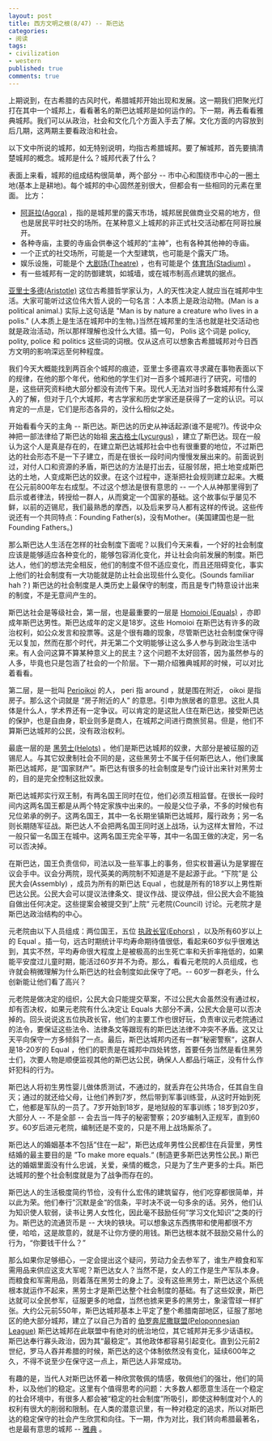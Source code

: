 ```yaml
---
layout: post
title: 西方文明之根(8/47) -- 斯巴达
categories:
- 阅读
tags:
- civilization
- western
published: true
comments: true
---
```

上期说到，在古希腊的古风时代，希腊城邦开始出现和发展。这一期我们把聚光灯打在其中一个城邦上，看看著名的斯巴达城邦是如何运作的。下一期，再去看看雅典城邦。我们可以从政治，社会和文化几个方面入手去了解。文化方面的内容放到后几期，这两期主要看政治和社会。

以下文中所说的城邦，如无特别说明，均指古希腊城邦。要了解城邦，首先要搞清楚城邦的概念。城邦是什么？城邦代表了什么？

表面上来看，城邦的组成结构很简单，两个部分 -- 市中心和围绕市中心的一圈土地(基本上是耕地)。每个城邦的中心固然差别很大，但都会有一些相同的元素在里面。 比方：

<!-- more -->

- [阿哥拉(Agora)](http://en.wikipedia.org/wiki/Agora) ，指的是城邦里的露天市场，城邦居民做商业交易的地方，但也是居民平时社交的场所。在某种意义上城邦的非正式社交活动都在阿哥拉展开。
- 各种寺庙，主要的寺庙会供奉这个城邦的“主神”，也有各种其他神的寺庙。
- 一个正式的社交场所，可能是一个大型建筑，也可能是个露天广场。
- 娱乐设施，可能是个 [大剧场(Theatre)](http://en.wikipedia.org/wiki/Theatre) ，也有可能是个 [体育场(Stadium)](http://en.wikipedia.org/wiki/Stadium) 。
- 有一些城邦有一定的防御建筑，如城墙，或在城市制高点建筑的据点。

[亚里士多德(Aristotle)](http://en.wikipedia.org/wiki/Aristotle) 这位古希腊哲学家认为，人的天性决定人就应当在城邦中生活。大家可能听过这位伟大哲人说的一句名言：人本质上是政治动物。(Man is a political animal.) 实际上这句话是 "Man is by nature a creature who lives in a polis." (人本质上是生活在城邦中的生物。)当然在城邦里的生活也就是社交活动也就是政治活动，所以那样理解也没什么大错。插一句， Polis 这个词是 policy, polity, police 和 politics 这些词的词根。仅从这点可以想象古希腊城邦对今日西方文明的影响深远至何种程度。

我们今天大概能找到两百余个城邦的痕迹，亚里士多德喜欢寻求藏在事物表面以下的规律，在他的那个年代，他和他的学生们对一百多个城邦进行了研究，可惜的是，这些研究资料绝大部分都没有流传下来。现代人无法对当时多数城邦有什么深入的了解，但对于几个大城邦，考古学家和历史学家还是获得了一定的认识。可以肯定的一点是，它们是形态各异的，没什么相似之处。

开始看看今天的主角 -- 斯巴达。斯巴达的历史从神话起源(谁不是呢?)。传说中众神把一部法律给了斯巴达的始祖 [来古格士(Lycurgus)](http://en.wikipedia.org/wiki/Lycurgus_of_Sparta) ，建立了斯巴达。现在一般认为这个人是真是存在的，在建立斯巴达城邦社会中也有很重要的地位，不过斯巴达的社会形态不是一下子建立，而是在很长一段时间内慢慢发展出来的。前面说到过，对付人口和资源的矛盾，斯巴达的方法是打出去，征服邻居，把土地变成斯巴达的土地，人变成斯巴达的奴隶。在这个过程中，逐渐把社会规则建立起来。大概在公元前800年左右成型。不过这个想法是很有意思的 -- 一个人从神那里得到了启示或者律法，转授给一群人，从而奠定一个国家的基础。这个故事似乎屡见不鲜，以前的迈锡尼，我们最熟悉的摩西，以及后来罗马人都有这样的传说。这些传说还有一个共同特点：Founding Father(s)，没有Mother。(美国建国也是一批Founding Fathers。)

那么斯巴达人生活在怎样的社会制度下面呢？以我们今天来看，一个好的社会制度应该是能够适应各种变化的，能够包容消化变化，并让社会向前发展的制度。斯巴达人，他们的想法完全相反，他们的制度不但不适应变化，而且还阻碍变化，事实上他们的社会制度有一大功能就是防止社会出现些什么变化。(Sounds familiar hah？) 斯巴达的社会制度是人类历史上最保守的制度，而且是专门特意设计出来的制度，不是无意间产生的。

斯巴达社会是等级社会，第一层，也是最重要的一层是 [Homoioi (Equals)](http://en.wikipedia.org/wiki/Spartiate) ，亦即成年斯巴达男性。斯巴达成年的定义是18岁。这些 Homoioi 在斯巴达有许多的政治权利，如公众发言和投票等。这是个很有趣的现象，尽管斯巴达社会制度保守得无以复加，然而在那个时代，并无第二个文明能够让这么多人参与到政治生活中来。有人会问这算不算某种意义上的民主？这个问题不太好回答，因为虽然参与的人多，毕竟也只是包涵了社会的一个阶层。下一期介绍雅典城邦的时候，可以对比着看看。

第二层，是一批叫 [Perioikoi](http://en.wikipedia.org/wiki/Perioeci) 的人， peri 指 around ，就是围在附近， oikoi 是指房子。那么这个词就是 “房子附近的人” 的意思。引申为旅居者的意思。这批人具体是什么人，学术界还有一定争议。可以肯定的是这批人住在斯巴达，接受斯巴达的保护，也是自由身，职业则多是商人，在城邦之间进行商旅贸易。但是，他们不算斯巴达城邦的公民，没有政治权利。

最底一层的是 [黑劳士(Helots)](http://en.wikipedia.org/wiki/Helots) 。他们是斯巴达城邦的奴隶，大部分是被征服的迈锡尼人。与其它奴隶制社会不同的是，这些黑劳士不属于任何斯巴达人，他们隶属斯巴达城邦，是“国家财产”。斯巴达有很多的社会制度是专门设计出来针对黑劳士的，目的是完全控制这批奴隶。

斯巴达城邦实行双王制，有两名国王同时在位，他们必须互相监督。在很长一段时间内这两名国王都是从两个特定家族中出来的。一般是父位子承，不多的时候也有兄位弟承的例子。这两名国王，其中一名长期坐镇斯巴达城邦，履行政务；另一名则长期随军征战。斯巴达人不会把两名国王同时送上战场，认为这样太冒险，不过一般只留一名国王在城中。这两名国王完全平等，其中一名国王做的决定，另一名可以否决掉。

在斯巴达，国王负责信仰，司法以及一些军事上的事务，但实权普遍认为是掌握在议会手中。议会分两院，现代英美的两院制不知道是不是起源于此。“下院”是 公民大会(Assembly) ，成员为所有的斯巴达 Equal ，也就是所有的18岁以上男性斯巴达公民。公民大会可以提议法律条文、提议作战、提议停战，但公民大会不能独自做出任何决定。这些提案会被提交到”上院“ 元老院(Council) 讨论。元老院才是斯巴达政治结构的中心。

元老院由以下人员组成：两位国王，五位 [执政长官(Ephors)](http://en.wikipedia.org/wiki/Ephors) ，以及所有60岁以上的 Equal 。插一句，远古时期统计平均寿命期待值很低，看起来60岁似乎很难达到，其实不然，平均寿命很大程度上是被极高的出生死亡率和夭折率拖低的，如果能平安度过儿童时期，能活过60岁并不为奇。那么，看看元老院的人员组成，也许就会稍微理解为什么斯巴达的社会制度如此保守了吧。-- 60岁一群老头，什么创新能让他们看了高兴？

元老院是做决定的组织，公民大会只能提交草案，不过公民大会虽然没有通过权，却有否决权，如果元老院有什么决定让 Equals 大部分不满，公民大会是可以否决掉的。回头说说这五位执政长官，他们的主要工作也很好玩，负责审议元老院通过的法令，要保证这些法令、法律条文等跟现有的斯巴达法律不冲突不矛盾。这又让天平向保守一方多倾斜了一点。最后，斯巴达城邦内还有一群”秘密警察“，这群人是18-20岁的 Equal ，他们的职责是在城邦中四处转悠，首要任务当然是看住黑劳士们，次要人物是顺便监视其他的斯巴达公民，确保人人都品行端正，没有什么作奸犯科的行为。

斯巴达人将初生男性婴儿做体质测试，不通过的，就丢弃在公共场合，任其自生自灭；通过的就还给父母，让他们养到7岁，然后带到军事训练营，从这时开始到死亡，他都是军队的一员了。7岁开始到18岁，是地狱般的军事训练；18岁到20岁，大部分人 -- 不是全部 -- 会去当一阵子的秘密警察；20岁编制入正规军，直到60岁。60岁后进元老院，编制还是不变的，只是不用上战场厮杀了。

斯巴达人的婚姻基本不包括”住在一起“，斯巴达成年男性公民都住在兵营里，男性结婚的最主要目的是 ”To make more equals.“ (制造更多斯巴达男性公民。) 斯巴达的婚姻里面没有什么忠诚，关爱，亲情的概念，只是为了生产更多的士兵。斯巴达城邦的整个社会制度就是为了战争而存在的。

斯巴达人的生活极度简约节俭，没有什么宏伟的建筑留存，他们吃穿都很简单，并以此为荣。他们奉行”沉默是金“的信条，平时决不说一句多余的话。另外，他们认为知识使人软弱，读书让男人女性化，因此毫不鼓励任何”学习文化知识”之类的行为。斯巴达的流通货币是 -- 大块的铁块。可以想象这东西携带和使用都很不方便，哈哈，这是故意的，就是不让你方便的用钱。斯巴达根本就不鼓励交易什么的行为，“你要钱干什么？”

那么如果你足够细心，一定会提出这个疑问，劳动力全去参军了，谁生产粮食和军需用品来供应这支大军呢？斯巴达女人？当然不是，女人的工作是生产军队本身。而粮食和军需用品，则着落在黑劳士的身上了。没有这些黑劳士，斯巴达这个系统根本就运作不起来，黑劳士才是斯巴达整个社会制度的基础。有了这些奴隶，斯巴达就可以全民参军，征服更多的地盘，当然也掳来更多的黑劳士，象滚雪球一样扩张。大约公元前550年，斯巴达城邦基本上平定了整个希腊南部地区，征服了那地区的绝大部分城邦，建立了以自己为首的 [伯罗奔尼撒联盟(Peloponnesian League)](http://en.wikipedia.org/wiki/Peloponnesian_League) 斯巴达城邦在此联盟中有绝对的统治地位，其它城邦并无多少话语权。斯巴达奉行寡头政治，因为其“最稳定”。其他政体都容易引起变化。直到公元前2世纪，罗马人吞并希腊的时候，斯巴达的这个体制依然没有变化，延续600年之久，不得不说至少在保守这一点上，斯巴达人非常成功。

有趣的是，当代人对斯巴达怀着一种欣赏敬佩的情感，敬佩他们的强壮，他们的简朴，以及他们的稳定。这里有个值得思考的问题：大多数人都愿意生活在一个稳定的社会环境中，有很多人都会被“稳定的社会制度”所吸引，即使这种制度对个人的权利有很大的削弱和限制。在人类的潜意识里，有一种对稳定的追求，所以对斯巴达的稳定保守的社会产生欣赏和向往。下一期，作为对比，我们转向希腊最著名，也是最有意思的城邦 -- [雅典](http://webabie.com/the-foundation-of-western-civilization-9-of-47/) 。
